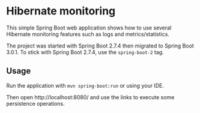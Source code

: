 # Hibernate monitoring

This simple Spring Boot web application shows how to use several Hibernate monitoring features such as logs
and metrics/statistics.

The project was started with Spring Boot 2.7.4 then migrated to Spring Boot 3.0.1.
To stick with Spring Boot 2.7.4, use the `spring-boot-2` tag.

## Usage

Run the application with `mvn spring-boot:run` or using your IDE.

Then open http://localhost:8080/ and use the links to execute some persistence operations.
